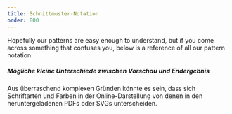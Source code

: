 ```yaml
---
title: Schnittmuster-Notation
order: 800
---
```


Hopefully our patterns are easy enough to understand, but if you come across something that confuses you, below is a reference of all our pattern notation:

<ReadMore list />

<Tip>

##### Mögliche kleine Unterschiede zwischen Vorschau und Endergebnis

Aus überraschend komplexen Gründen könnte es sein, dass sich Schriftarten und Farben in der Online-Darstellung von denen in den heruntergeladenen PDFs oder SVGs unterscheiden.

</Tip>
